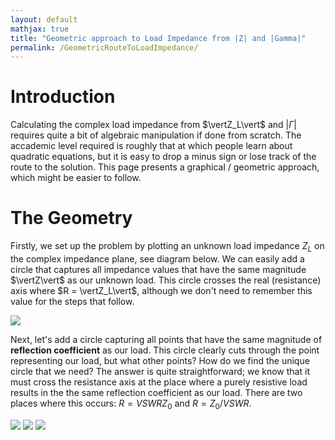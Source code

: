 ```yaml
---
layout: default
mathjax: true
title: "Geometric approach to Load Impedance from |Z| and |Gamma|"
permalink: /GeometricRouteToLoadImpedance/
---
```


# Introduction
Calculating the complex load impedance from $\vertZ_L\vert$ and $\vert\Gamma\vert$ requires quite a bit of algebraic manipulation if done from scratch. The accademic level required is roughly that at which people learn about quadratic equations, but it is easy to drop a minus sign or lose track of the route to the solution. This page presents a graphical / geometric approach, which might be easier to follow.

# The Geometry

Firstly, we set up the problem by plotting an unknown load impedance $Z_L$ on the complex impedance plane, see diagram below. We can easily add a circle that captures all impedance values that have the same magnitude $\vertZ\vert$ as our unknown load. This circle crosses the real (resistance) axis where $R = \vertZ_L\vert$, although we don't need to remember this value for the steps that follow.

<img src='https://g1ojs.github.io/G1OJS-MR300-SARK100-Firmware/assets/img/GeometricRouteFig1.PNG'>

Next, let's add a circle capturing all points that have the same magnitude of **reflection coefficient** as our load. This circle clearly cuts through the point representing our load, but what other points? How do we find the unique circle that we need? The answer is quite straightforward; we know that it must cross the resistance axis at the place where a purely resistive load results in the the same reflection coefficient as our load. There are two places where this occurs: $R = VSWR Z_0$ and $R = Z_0 / VSWR$.


<img src='https://g1ojs.github.io/G1OJS-MR300-SARK100-Firmware/assets/img/GeometricRouteFig2.PNG'>


<img src='https://g1ojs.github.io/G1OJS-MR300-SARK100-Firmware/assets/img/GeometricRouteFig3.PNG'>


<img src='https://g1ojs.github.io/G1OJS-MR300-SARK100-Firmware/assets/img/GeometricRouteFig4.PNG'>

